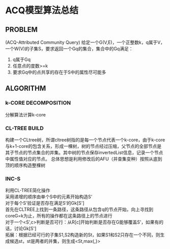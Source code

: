 # ACQ模型算法总结

## PROBLEM
(ACQ-Attributed Community Query) 给定一个G(V,E)，一个正整数k，q属于V，一个W(V)的子集S，要求返回一个Gq的集合，集合中的Gq满足：
1) q属于Gq
2) 任意点的度数>=k
3) 要求Gq中的点共享的存在于S中的属性尽可能多

## ALGORITHM

### k-CORE DECOMPOSITION
分解算法计算k-core

### CL-TREE BUILD
构建一个CLtree树，所谓cltree树指的是每一个节点代表一个k-core，由于k-core与k+1-core的包含关系，形成一棵树，树的节点经过压缩，父节点的全部节点是其子节点的节点集合的并集。其中树的节点保存invertedList信息，记录一个节点中属性值对应的节点。
总体思想是利用修改后的AFU（并查集变种）按照从底到顶的顺序构造整棵树

### INC-S
利用CL-TREE简化操作
<br> 采用递增的顺序由单个S中的元素开始构造S‘
<br> 对于每个S’验证是否存在满足S‘的Gk[S']
<br> 首先在CLTREE上找到一条路径，这条路径从包含q的节点开始，向上寻找到coreG=k为止，所有的操作都在这条路径上的节点进行
<br> 对于一个<S’,c>判断是否可行：从R[c]开始判断是否存在G能够覆盖S'，如果有的话，讨论Gk[S']
<br> 拓展：根据已经可行的子集S1,S2构造新的St，如果S1和S2只存在一个不同，则生成候选st，st是两者的并集，则生成<St,max{,}>